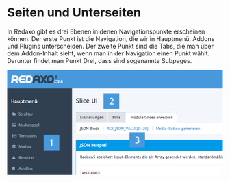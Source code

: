 # Seiten und Unterseiten

In Redaxo gibt es drei Ebenen in denen Navigationspunkte erscheinen können. Der erste Punkt ist die Navigation, die wir in Hauptmenü, Addons und Plugins unterscheiden. Der zweite Punkt sind die Tabs, die man über dem Addon-Inhalt sieht, wenn man in der Navigation einen Punkt wählt. Darunter findet man Punkt Drei, dass sind sogenannte Subpages.

![Redaxo Navigations](redaxo_pages.png)